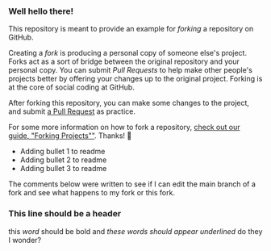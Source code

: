 ### Well hello there!

This repository is meant to provide an example for *forking* a repository on GitHub.

Creating a *fork* is producing a personal copy of someone else's project. Forks act as a sort of bridge between the original repository and your personal copy. You can submit *Pull Requests* to help make other people's projects better by offering your changes up to the original project. Forking is at the core of social coding at GitHub.

After forking this repository, you can make some changes to the project, and submit [a Pull Request](https://github.com/octocat/Spoon-Knife/pulls) as practice.

For some more information on how to fork a repository, [check out our guide, "Forking Projects""](http://guides.github.com/overviews/forking/). Thanks! :sparkling_heart:

* Adding bullet 1  to readme
* Adding bullet 2 to readme
* Adding bullet 3 to readme

The comments below were written to see if I can edit the main branch of a fork and see what happens to my fork or this fork.

### This line should be a header

this *word* should be bold
and _these words should appear underlined_ do they I wonder?





